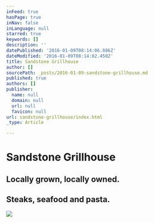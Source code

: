 ```yaml
---
inFeed: true
hasPage: true
inNav: false
inLanguage: null
starred: true
keywords: []
description: ''
datePublished: '2016-01-09T08:14:06.886Z'
dateModified: '2016-01-09T08:14:02.450Z'
title: Sandstone Grillhouse
author: []
sourcePath: _posts/2016-01-09-sandstone-grillhouse.md
published: true
authors: []
publisher:
  name: null
  domain: null
  url: null
  favicon: null
url: sandstone-grillhouse/index.html
_type: Article

---
```

# Sandstone Grillhouse

## Locally grown, locally owned.

## Steaks, seafood and pasta.
![](https://the-grid-user-content.s3-us-west-2.amazonaws.com/80e60527-fd49-4a05-99ed-fd09827a0b76.jpg)